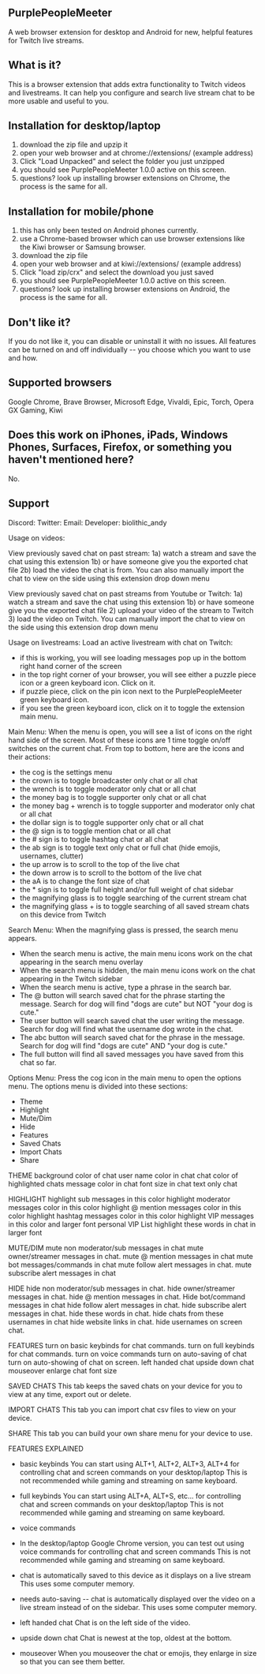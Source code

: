## PurplePeopleMeeter
A web browser extension for desktop and Android for new, helpful features for Twitch live streams.

## What is it?
This is a browser extension that adds extra functionality to Twitch videos and livestreams.
It can help you configure and search live stream chat to be more usable and useful to you.

## Installation for desktop/laptop
1) download the zip file and upzip it
2) open your web browser and at chrome://extensions/ (example address) 
3) Click "Load Unpacked" and select the folder you just unzipped
4) you should see PurplePeopleMeeter 1.0.0 active on this screen.
5) questions?  look up installing browser extensions on Chrome, the process is the same for all.

## Installation for mobile/phone
1) this has only been tested on Android phones currently.
2) use a Chrome-based browser which can use browser extensions like the Kiwi browser or Samsung browser.
3) download the zip file 
4) open your web browser and at kiwi://extensions/ (example address) 
4) Click "load zip/crx" and select the download you just saved
4) you should see PurplePeopleMeeter 1.0.0 active on this screen.
5) questions?  look up installing browser extensions on Android, the process is the same for all.

## Don't like it?
If you do not like it, you can disable or uninstall it with no issues.
All features can be turned on and off individually -- you choose which you want to use and how.

## Supported browsers
Google Chrome, Brave Browser, Microsoft Edge, Vivaldi, Epic, Torch, Opera GX Gaming, Kiwi

## Does this work on iPhones, iPads, Windows Phones, Surfaces, Firefox, or something you haven't mentioned here?
No.

## Support
Discord: 
Twitter:
Email:
Developer: biolithic_andy


Usage on videos:

View previously saved chat on past stream:
1a) watch a stream and save the chat using this extension
1b) or have someone give you the exported chat file
2b) load the video the chat is from. You can also manually import the chat to view on the side using this extension drop down menu

View previously saved chat on past streams from Youtube or Twitch:
1a) watch a stream and save the chat using this extension
1b) or have someone give you the exported chat file
2) upload your video of the stream to Twitch
3) load the video on Twitch. You can manually import the chat to view on the side using this extension drop down menu


Usage on livestreams:
Load an active livestream with chat on Twitch:
- if this is working, you will see loading messages pop up in the bottom right hand corner of the screen
- in the top right corner of your browser, you will see either a puzzle piece icon or a green keyboard icon. Click on it.
- if puzzle piece, click on the pin icon next to the PurplePeopleMeeter green keyboard icon.
- if you see the green keyboard icon, click on it to toggle the extension main menu.

Main Menu:
When the menu is open, you will see a list of icons on the right hand side of the screen. 
Most of these icons are 1 time toggle on/off switches on the current chat.
From top to bottom, here are the icons and their actions:
- the cog is the settings menu
- the crown is to toggle broadcaster only chat or all chat
- the wrench is to toggle moderator only chat or all chat
- the money bag is to toggle supporter only chat or all chat
- the money bag + wrench is to toggle supporter and moderator only chat or all chat
- the dollar sign is to toggle supporter only chat or all chat
- the @ sign is to toggle mention chat or all chat
- the # sign is to toggle hashtag chat or all chat
- the ab sign is to toggle text only chat or full chat (hide emojis, usernames, clutter)
- the up arrow is to scroll to the top of the live chat
- the down arrow is to scroll to the bottom of the live chat
- the aA is to change the font size of chat
- the * sign is to toggle full height and/or full weight of chat sidebar
- the magnifying glass is to toggle searching of the current stream chat
- the magnifying glass + is to toggle searching of all saved stream chats on this device from Twitch

Search Menu:
When the magnifying glass is pressed, the search menu appears.
- When the search menu is active, the main menu icons work on the chat appearing in the search menu overlay
- When the search menu is hidden, the main menu icons work on the chat appearing in the Twitch sidebar
- When the search menu is active, type a phrase in the search bar.
- The @ button will search saved chat for the phrase starting the message. Search for dog will find "dogs are cute" but NOT "your dog is cute."
- The user button will search saved chat the user writing the message. Search for dog will find what the username dog wrote in the chat.
- The abc button will search saved chat for the phrase in the message. Search for dog will find "dogs are cute" AND "your dog is cute."
- The full button will find all saved messages you have saved from this chat so far.

Options Menu:
Press the cog icon in the main menu to open the options menu.
The options menu is divided into these sections:
- Theme 
- Highlight
- Mute/Dim
- Hide
- Features
- Saved Chats
- Import Chats
- Share

THEME
background color of chat
user name color in chat
chat color of highlighted chats
message color in chat
font size in chat
text only chat

HIGHLIGHT
highlight sub messages in this color
highlight moderator messages color in this color
highlight @ mention messages color in this color
highlight hashtag messages color in this color
highlight VIP messages in this color and larger font
personal VIP List
highlight these words in chat in larger font

MUTE/DIM
mute non moderator/sub messages in chat
mute owner/streamer messages in chat.
mute @ mention messages in chat
mute bot messages/commands in chat
mute follow alert messages in chat.
mute subscribe alert messages in chat

HIDE
hide non moderator/sub messages in chat.
hide owner/streamer messages in chat.
hide @ mention messages in chat.
Hide bot/command messages in chat
hide follow alert messages in chat.
hide subscribe alert messages in chat.
hide these words in chat.
hide chats from these usernames in chat
hide website links in chat.
hide usernames on screen chat.

FEATURES
turn on basic keybinds for chat commands.
turn on full keybinds for chat commands.
turn on voice commands
turn on auto-saving of chat
turn on auto-showing of chat on screen.
left handed chat
upside down chat
mouseover enlarge chat font size


SAVED CHATS
This tab keeps the saved chats on your device for you to view at any time, export out or delete.

IMPORT CHATS
This tab you can import chat csv files to view on your device.

SHARE
This tab you can build your own share menu for your device to use.

FEATURES EXPLAINED
- basic keybinds
You can start using ALT+1, ALT+2, ALT+3, ALT+4 for controlling chat and screen commands on your desktop/laptop
This is not recommended while gaming and streaming on same keyboard.

- full keybinds
You can start using ALT+A, ALT+S, etc... for controlling chat and screen commands on your desktop/laptop
This is not recommended while gaming and streaming on same keyboard.

- voice commands
- In the desktop/laptop Google Chrome version, you can test out using voice commands for controlling chat and screen commands
This is not recommended while gaming and streaming on same keyboard.

- chat is automatically saved to this device as it displays on a live stream
This uses some computer memory.

- needs auto-saving -- chat is automatically displayed over the video on a live stream instead of on the sidebar.
This uses some computer memory.

- left handed chat
Chat is on the left side of the video.

- upside down chat
Chat is newest at the top, oldest at the bottom.

- mouseover
When you mouseover the chat or emojis, they enlarge in size so that you can see them better.
